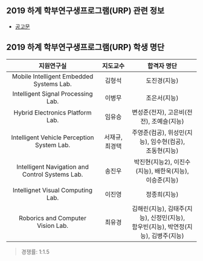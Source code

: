 ## 2019 하계 학부연구생프로그램(URP) 관련 정보
- [공고문](http://imc.sejong.ac.kr/bbs/notice/90564)



## 2019 하계 학부연구생프로그램(URP) 학생 명단
| 지원연구실 | 지도교수 | 합격자 명단 |
|:--:|:--:|:--:|
| Mobile Intelligent Embedded Systems Lab. | 김형석 | 도진경(지능) |
| Intelligent Signal Processing Lab. | 이병무 | 조은서(지능) |
| Hybrid Electronics Platform Lab. | 임유승 | 변성준(전자), 고은비(전전), 조예슬(지능) |
| Intelligent Vehicle Perception System Lab. | 서재규, 최경택 | 주영준(컴공), 위성민(지능), 임수현(컴공), <br> 조동현(지능) |
| Intelligent Navigation and Control Systems Lab. | 송진우 | 박진현(지능2), 이진수(지능), 배한욱(지능), <br> 이승준(지능) | 
| Intellignet Visual Computing Lab. | 이진영 | 정종희(지능) |
| Roborics and Computer Vision Lab. | 최유경 | 김해린(지능), 김태주(지능), 신정민(지능), <br> 함우빈(지능), 박연정(지능), 김병주(지능) |

> 경쟁률: 1:1.5
